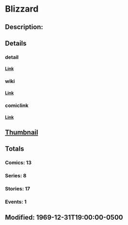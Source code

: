# Blizzard
## Description: 
## Details
### detail
#### [Link](http://marvel.com/characters/307/blizzard?utm_campaign=apiRef&utm_source=225578a89fc76f3d20fbffda5d17a88d)
### wiki
#### [Link](http://marvel.com/universe/Blizzard_(Donald_Gill)?utm_campaign=apiRef&utm_source=225578a89fc76f3d20fbffda5d17a88d)
### comiclink
#### [Link](http://marvel.com/comics/characters/1009198/blizzard?utm_campaign=apiRef&utm_source=225578a89fc76f3d20fbffda5d17a88d)
## [Thumbnail](http://i.annihil.us/u/prod/marvel/i/mg/b/40/image_not_available.jpg)
## Totals
### Comics: 13
### Series: 8
### Stories: 17
### Events: 1
## Modified: 1969-12-31T19:00:00-0500